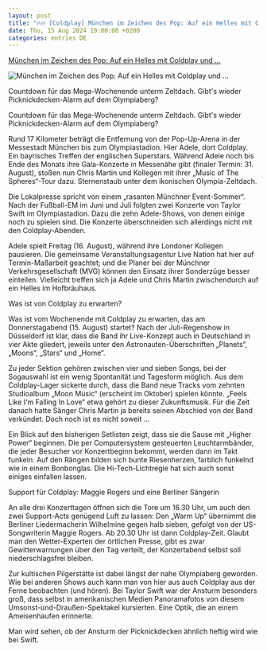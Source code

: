 ```yaml
---
layout: post
title: "🔥🔥 [Coldplay] München im Zeichen des Pop: Auf ein Helles mit Coldplay und ..."
date: Thu, 15 Aug 2024 19:00:00 +0200
categories: entries DE
---
```

[München im Zeichen des Pop: Auf ein Helles mit Coldplay und ...](https://www.musikexpress.de/muenchen-im-zeichen-des-pop-auf-ein-helles-mit-coldplay-und-adele-2743577/)

![München im Zeichen des Pop: Auf ein Helles mit Coldplay und ...](https://www.musikexpress.de/wp-content/uploads/2024/08/adele-coldplay-gettyimages-scaled.jpg)

Countdown für das Mega-Wochenende unterm Zeltdach. Gibt's wieder Picknickdecken-Alarm auf dem Olympiaberg?

Countdown für das Mega-Wochenende unterm Zeltdach. Gibt's wieder Picknickdecken-Alarm auf dem Olympiaberg?

Rund 17 Kilometer beträgt die Entfernung von der Pop-Up-Arena in der Messestadt München bis zum Olympiastadion. Hier Adele, dort Coldplay. Ein bayrisches Treffen der englischen Superstars. Während Adele noch bis Ende des Monats ihre Gala-Konzerte in Messenähe gibt (finaler Termin: 31. August), stoßen nun Chris Martin und Kollegen mit ihrer „Music of The Spheres“-Tour dazu. Sternenstaub unter dem ikonischen Olympia-Zeltdach.

Die Lokalpresse spricht von einem „rasanten Münchner Event-Sommer“. Nach der Fußball-EM im Juni und Juli folgten zwei Konzerte von Taylor Swift im Olympiastadion. Dazu die zehn Adele-Shows, von denen einige noch zu spielen sind. Die Konzerte überschneiden sich allerdings nicht mit den Coldplay-Abenden.

Adele spielt Freitag (16. August), während ihre Londoner Kollegen pausieren. Die gemeinsame Veranstaltungsagentur Live Nation hat hier auf Termin-Maßarbeit geachtet; und die Planer bei der Münchner Verkehrsgesellschaft (MVG) können den Einsatz ihrer Sonderzüge besser einteilen. Vielleicht treffen sich ja Adele und Chris Martin zwischendurch auf ein Helles im Hofbräuhaus.

Was ist von Coldplay zu erwarten?

Was ist vom Wochenende mit Coldplay zu erwarten, das am Donnerstagabend (15. August) startet? Nach der Juli-Regenshow in Düsseldorf ist klar, dass die Band ihr Live-Konzept auch in Deutschland in vier Akte gliedert, jeweils unter den Astronauten-Überschriften „Planets“, „Moons“, „Stars“ und „Home“.

Zu jeder Sektion gehören zwischen vier und sieben Songs, bei der Sogauswahl ist ein wenig Spontanität und Tagesform möglich. Aus dem Coldplay-Lager sickerte durch, dass die Band neue Tracks vom zehnten Studioalbum „Moon Music“ (erscheint im Oktober) spielen könnte. „Feels Like I‘m Falling In Love“ etwa gehört zu dieser Zukunftsmusik. Für die Zeit danach hatte Sänger Chris Martin ja bereits seinen Abschied von der Band verkündet. Doch noch ist es nicht soweit …

Ein Blick auf den bisherigen Setlisten zeigt, dass sie die Sause mit „Higher Power“ beginnen. Die per Computersystem gesteuerten Leuchtarmbänder, die jeder Besucher vor Konzertbeginn bekommt, werden dann im Takt funkeln. Auf den Rängen bilden sich bunte Riesenherzen, farblich funkelnd wie in einem Bonbonglas. Die Hi-Tech-Lichtregie hat sich auch sonst einiges einfallen lassen.

Support für Coldplay: Maggie Rogers und eine Berliner Sängerin

An alle drei Konzerttagen öffnen sich die Tore um 16.30 Uhr, um auch den zwei Support-Acts genügend Luft zu lassen: Den „Warm Up“ übernimmt die Berliner Liedermacherin Wilhelmine gegen halb sieben, gefolgt von der US-Songwriterin Maggie Rogers. Ab 20.30 Uhr ist dann Coldplay-Zeit. Glaubt man den Wetter-Experten der örtlichen Presse, gibt es zwar Gewitterwarnungen über den Tag verteilt, der Konzertabend selbst soll niederschlagsfrei bleiben.

Zur kultischen Pilgerstätte ist dabei längst der nahe Olympiaberg geworden. Wie bei anderen Shows auch kann man von hier aus auch Coldplay aus der Ferne beobachten (und hören). Bei Taylor Swift war der Ansturm besonders groß, dass selbst in amerikanischen Medien Panoramafotos von diesem Umsonst-und-Draußen-Spektakel kursierten. Eine Optik, die an einem Ameisenhaufen erinnerte.

Man wird sehen, ob der Ansturm der Picknickdecken ähnlich heftig wird wie bei Swift.

